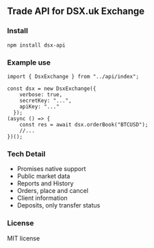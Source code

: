 ## Trade API for DSX.uk Exchange

### Install
`npm install dsx-api`
 
 
### Example use
``` 
import { DsxExchange } from "../api/index";

const dsx = new DsxExchange({
    verbose: true,
    secretKey: "...",
    apiKey: "..."
  });
(async () => {
    const res = await dsx.orderBook("BTCUSD");
    //...
})();
```

### Tech Detail
* Promises native support
* Public market data
* Reports and History
* Orders, place and cancel
* Client information
* Deposits, only transfer status


### License

MIT license 